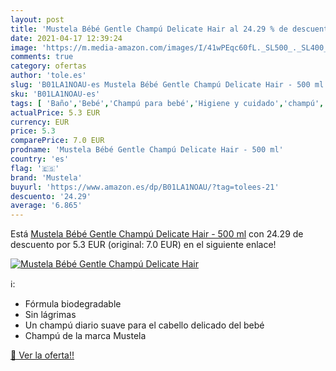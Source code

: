 ```yaml
---
layout: post
title: 'Mustela Bébé Gentle Champú Delicate Hair al 24.29 % de descuento'
date: 2021-04-17 12:39:24
image: 'https://m.media-amazon.com/images/I/41wPEqc60fL._SL500_._SL400_.jpg'
comments: true
category: ofertas
author: 'tole.es'
slug: 'B01LA1NOAU-es Mustela Bébé Gentle Champú Delicate Hair - 500 ml'
sku: 'B01LA1NOAU-es'
tags: [ 'Baño','Bebé','Champú para bebé','Higiene y cuidado','champú','mustela', ]
actualPrice: 5.3 EUR
currency: EUR
price: 5.3
comparePrice: 7.0 EUR
prodname: 'Mustela Bébé Gentle Champú Delicate Hair - 500 ml'
country: 'es'
flag: '🇪🇸'
brand: 'Mustela'
buyurl: 'https://www.amazon.es/dp/B01LA1NOAU/?tag=tolees-21'
descuento: '24.29'
average: '6.865'
---
```


Está [Mustela Bébé Gentle Champú Delicate Hair - 500 ml](https://www.amazon.es/dp/B01LA1NOAU/?tag=tolees-21) con 24.29 de descuento por 5.3 EUR (original: 7.0 EUR) en el siguiente enlace!

[![Mustela Bébé Gentle Champú Delicate Hair](https://m.media-amazon.com/images/I/41wPEqc60fL._SL500_._SL400_.jpg)](https://www.amazon.es/dp/B01LA1NOAU/?tag=tolees-21)

ℹ️:

- Fórmula biodegradable
- Sin lágrimas
- Un champú diario suave para el cabello delicado del bebé
- Champú de la marca Mustela

[🛒 Ver la oferta!!](https://www.amazon.es/dp/B01LA1NOAU/?tag=tolees-21)
